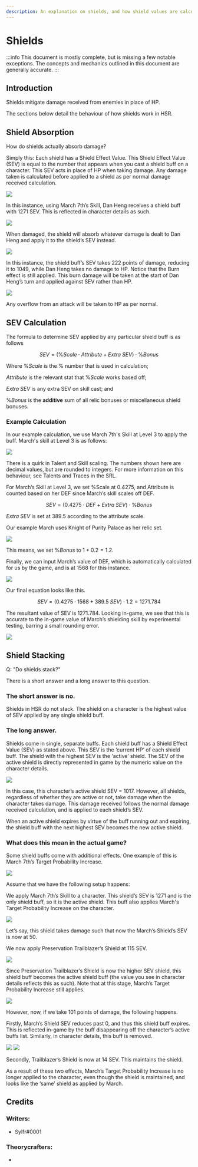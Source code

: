 ```yaml
---
description: An explanation on shields, and how shield values are calculated.
---
```


# Shields

:::info
This document is mostly complete, but is missing a few notable exceptions. The concepts and mechanics outlined in this document are generally accurate.
:::

## Introduction

Shields mitigate damage received from enemies in place of HP.

The sections below detail the behaviour of how shields work in HSR.



## Shield Absorption
How do shields actually absorb damage?

Simply this: Each shield has a Shield Effect Value. This Shield Effect Value (SEV) is equal to the number that appears when you cast a shield buff on a character. This SEV acts in place of HP when taking damage. Any damage taken is calculated before applied to a shield as per normal damage received calculation.

![](/img/shields/shields1.jpg)

In this instance, using March 7th’s Skill, Dan Heng receives a shield buff with 1271 SEV. This is reflected in character details as such.

![](/img/shields/shields2.jpg)

When damaged, the shield will absorb whatever damage is dealt to Dan Heng and apply it to the shield’s SEV instead.

![](/img/shields/shields3.jpg)

In this instance, the shield buff’s SEV takes 222 points of damage, reducing it to 1049, while Dan Heng takes no damage to HP. Notice that the Burn effect is still applied. This burn damage will be taken at the start of Dan Heng’s turn and applied against SEV rather than HP.

![](/img/shields/shields4.jpg)

Any overflow from an attack will be taken to HP as per normal.



## SEV Calculation

The formula to determine SEV applied by any particular shield buff is as follows

$$
SEV=(\% Scale\cdot Attribute+Extra\; SEV)\cdot\% Bonus
$$

Where $\% Scale$ is the % number that is used in calculation;

$Attribute$ is the relevant stat that $\% Scale$ works based off;

$Extra\; SEV$ is any extra SEV on skill cast; and

$\% Bonus$ is the **additive** sum of all relic bonuses or miscellaneous shield bonuses.



### Example Calculation
In our example calculation, we use March 7th's Skill at Level 3 to apply the buff. March's skill at Level 3 is as follows:

![](/img/shields/shieldscalc1.jpg)

There is a quirk in Talent and Skill scaling. The numbers shown here are decimal values, but are rounded to integers. For more information on this behaviour, see Talents and Traces in the SRL.

For March’s Skill at Level 3, we set %Scale at 0.4275, and Attribute is counted based on her DEF since March’s skill scales off DEF.

$$
SEV=(0.4275\cdot DEF+Extra\; SEV)\cdot\% Bonus
$$

$Extra\; SEV$ is set at $389.5$ according to the attribute scale.

Our example March uses Knight of Purity Palace as her relic set.

![](/img/shields/shieldscalc2.jpg)

This means, we set $\% Bonus$ to $1 + 0.2 = 1.2.$

Finally, we can input March’s value of DEF, which is automatically calculated for us by the game, and is at 1568 for this instance.

![](/img/shields/shieldscalc3.jpg)

Our final equation looks like this.

$$
SEV=(0.4275\cdot 1568+389.5\; SEV)\cdot 1.2=1271.784
$$

The resultant value of SEV is 1271.784. Looking in-game, we see that this is accurate to the in-game value of March’s shielding skill by experimental testing, barring a small rounding error.

![](/img/shields/shieldscalc4.jpg)



## Shield Stacking
Q: "Do shields stack?"

There is a short answer and a long answer to this question.

### The short answer is no.

Shields in HSR do not stack. The shield on a character is the highest value of SEV applied by any single shield buff.

### The long answer.

Shields come in single, separate buffs. Each shield buff has a Shield Effect Value (SEV) as stated above. This SEV is the ‘current HP’ of each shield buff. The shield with the highest SEV is the ‘active’ shield. The SEV of the active shield is directly represented in game by the numeric value on the character details.

![](/img/shields/shieldsstacking1.jpg)

In this case, this character’s active shield SEV = 1017. However, all shields, regardless of whether they are active or not, take damage when the character takes damage. This damage received follows the normal damage received calculation, and is applied to each shield’s SEV.

When an active shield expires by virtue of the buff running out and expiring, the shield buff with the next highest SEV becomes the new active shield.

### What does this mean in the actual game?

Some shield buffs come with additional effects. One example of this is March 7th’s Target Probability Increase.

![](/img/shields/shieldsstacking2.jpg)

Assume that we have the following setup happens:

We apply March 7th’s Skill to a character. This shield’s SEV is 1271 and is the only shield buff, so it is the active shield. This buff also applies March's Target Probability Increase on the character.

![](/img/shields/shieldsstacking3.jpg)

Let’s say, this shield takes damage such that now the March’s Shield’s SEV is now at 50.

We now apply Preservation Trailblazer’s Shield at 115 SEV.

![](/img/shields/shieldsstacking4.jpg)

Since Preservation Trailblazer’s Shield is now the higher SEV shield, this shield buff becomes the active shield buff (the value you see in character details reflects this as such). Note that at this stage, March’s Target Probability Increase still applies.

![](/img/shields/shieldsstacking5.jpg)

However, now, if we take 101 points of damage, the following happens.

Firstly, March’s Shield SEV reduces past 0, and thus this shield buff expires. This is reflected in-game by the buff disappearing off the character’s active buffs list. Similarly, in character details, this buff is removed.

![](/img/shields/shieldsstacking6.jpg) ![](/img/shields/shieldsstacking7.jpg)

Secondly, Trailblazer’s Shield is now at 14 SEV. This maintains the shield.

As a result of these two effects, March’s Target Probability Increase is no longer applied to the character, even though the shield is maintained, and looks like the ‘same’ shield as applied by March.

## Credits

### Writers:
- Sylfr#0001

### Theorycrafters:
- 
